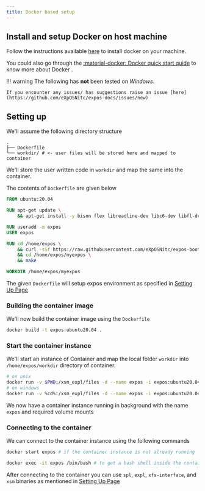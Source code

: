```yaml
---
title: Docker based setup
---
```


## Install and setup Docker on host machine

Follow the instructions available [here](https://docs.docker.com/get-docker/) to install docker on your machine.

You could also go through the [:material-docker: Docker quick start quide](https://docs.docker.com/get-started/) to know more about Docker .

!!! warning
    The following has **not** been tested on _Windows_.
    
    If you encounter any issues/ has suggestions raise an issue [here](https://github.com/eXpOSNitc/expos-docs/issues/new)

## Setting up

We'll assume the following directory structure

``` plaintext
.
├── Dockerfile
└── workdir/ # <- user files will be stored here and mapped to container
```

We'll store the user written code in `workdir` and map the same into the container.

The contents of `Dockerfile` are given below

``` dockerfile
FROM ubuntu:20.04

RUN apt-get update \
    && apt-get install -y bison flex libreadline-dev libc6-dev libfl-dev wget vim make gcc curl unzip build-essential

RUN useradd -m expos
USER expos

RUN cd /home/expos \
    && curl -sSf https://raw.githubusercontent.com/eXpOSNitc/expos-bootstrap/main/download.sh | sh \
    && cd /home/expos/myexpos \
    && make

WORKDIR /home/expos/myexpos
```

The given `Dockerfile` will setup expos environment as specified in [Setting Up Page](./setting-up.md)

### Building the container image

We'll now build the container image using the `Dockerfile`

```sh
docker build -t expos:ubuntu20.04 .
```

### Start the container instance

We'll start an instance of Container and map the local folder `workdir` into `/home/expos/workdir` directory of container.

```sh
# on unix
docker run -v $PWD:/xsm_expl/files -d --name expos -i expos:ubuntu20.04 
# on windows
docker run -v %cd%:/xsm_expl/files -d --name expos -i expos:ubuntu20.04
```

We now have a container instance running in background with the name `expos` and required volume mounts

### Connecting to the container

We can connect to the container instance using the following commands

```sh
docker start expos # if the container instance is not already running

docker exec -it expos /bin/bash # to get a bash shell inside the container
```

After connecting to the container you can use `spl`, `expl`, `xfs-interface`, and `xsm` binaries as mentioned in [Setting Up Page](./setting-up.md)